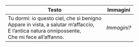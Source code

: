 


|   Testo  |   Immagini  |
| --- | --- |
| Tu dormi: io questo ciel, che sì benigno<br>Appare in vista, a salutar m’affaccio, <br>E l’antica natura onnipossente,<br>Che mi fece all’affanno. |  *Immagini?*   |



